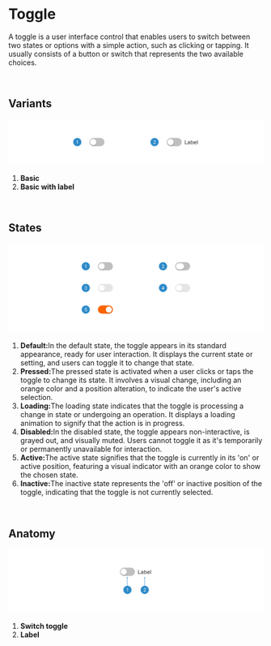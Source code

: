# Toggle

A toggle is a user interface control that enables users to switch between two states or options with a simple action, such as clicking or tapping. It usually consists of a button or switch that represents the two available choices.

</br>

## Variants

<img src="../../assets/images/components/toggle-variants.jpg" alt="toggle-variants" width="752"/>

1. <b>Basic</b>
2. <b>Basic with label</b>

</br>

## States

<img src="../../assets/images/components/toggle-states.jpg" alt="toggle-states" width="752"/>

1. <b>Default:</b>In the default state, the toggle appears in its standard appearance, ready for user interaction. It displays the current state or setting, and users can toggle it to change that state.
2. <b>Pressed:</b>The pressed state is activated when a user clicks or taps the toggle to change its state. It involves a visual change, including an orange color and a position alteration, to indicate the user's active selection.
3. <b>Loading:</b>The loading state indicates that the toggle is processing a change in state or undergoing an operation. It displays a loading animation to signify that the action is in progress.
4. <b>Disabled:</b>In the disabled state, the toggle appears non-interactive, is grayed out, and visually muted. Users cannot toggle it as it's temporarily or permanently unavailable for interaction.
5. <b>Active:</b>The active state signifies that the toggle is currently in its 'on' or active position, featuring a visual indicator with an orange color to show the chosen state.
6. <b>Inactive:</b>The inactive state represents the 'off' or inactive position of the toggle, indicating that the toggle is not currently selected.

</br>

## Anatomy

<img src="../../assets/images/components/toggle-anatomy.jpg" alt="toggle-anatomy" width="752"/>

1. <b>Switch toggle</b>
2. <b>Label</b>
